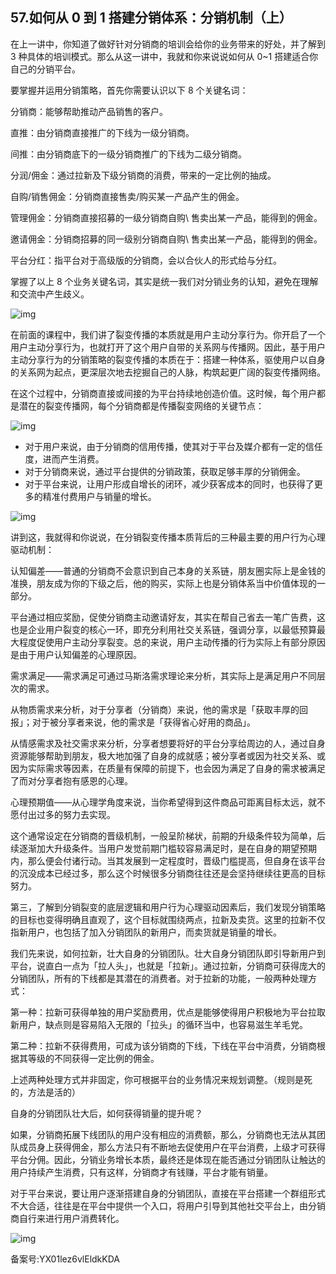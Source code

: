 ## 57.如何从 0 到 1 搭建分销体系：分销机制（上）
在上一讲中，你知道了做好针对分销商的培训会给你的业务带来的好处，并了解到 3 种具体的培训模式。那么从这一讲中，我就和你来说说如何从 0~1 搭建适合你自己的分销平台。


要掌握并运用分销策略，首先你需要认识以下 8 个关键名词：


分销商：能够帮助推动产品销售的客户。


直推：由分销商直接推广的下线为一级分销商。


间推：由分销商底下的一级分销商推广的下线为二级分销商。


分润/佣金：通过拉新及下级分销商的消费，带来的一定比例的抽成。


自购/销售佣金：分销商直接售卖/购买某一产品产生的佣金。


管理佣金：分销商直接招募的一级分销商自购\ 售卖出某一产品，能得到的佣金。


邀请佣金：分销商招募的同一级别分销商自购\ 售卖出某一产品，能得到的佣金。


平台分红：指平台对于高级版的分销商，会以合伙人的形式给与分红。


掌握了以上 8 个业务关键名词，其实是统一我们对分销业务的认知，避免在理解和交流中产生歧义。


![img](https://pic3.zhimg.com/v2-9c3a635d698e0e2da28db7fc098a642e.webp)

在前面的课程中，我们讲了裂变传播的本质就是用户主动分享行为。你开启了一个用户主动分享行为，也就打开了这个用户自带的关系网与传播网。因此，基于用户主动分享行为的分销策略的裂变传播的本质在于：搭建一种体系，驱使用户以自身的关系网为起点，更深层次地去挖掘自己的人脉，构筑起更广阔的裂变传播网络。


在这个过程中，分销商直接或间接的为平台持续地创造价值。这时候，每个用户都是潜在的裂变传播网，每个分销商都是传播裂变网络的关键节点：


![img](https://pic2.zhimg.com/v2-bfed1379b8c6a5ad844c69e0b4bbb2e9.webp)

* 对于用户来说，由于分销商的信用传播，使其对于平台及媒介都有一定的信任度，进而产生消费。
* 对于分销商来说，通过平台提供的分销政策，获取足够丰厚的分销佣金。
* 对于平台来说，让用户形成自增长的闭环，减少获客成本的同时，也获得了更多的精准付费用户与销量的增长。

![img](https://pic3.zhimg.com/v2-5a277d90123f8833bee31e4fb771acd3.webp)

讲到这，我就得和你说说，在分销裂变传播本质背后的三种最主要的用户行为心理驱动机制：


认知偏差——普通的分销商不会意识到自己本身的关系链，朋友圈实际上是金钱的准换，朋友成为你的下级之后，他的购买，实际上也是分销体系当中价值体现的一部分。


平台通过相应奖励，促使分销商主动邀请好友，其实在帮自己省去一笔广告费，这也是企业用户裂变的核心一环，即充分利用社交关系链，强调分享，以最低预算最大程度促使用户主动分享裂变。总的来说，用户主动传播的行为实际上有部分原因是由于用户认知偏差的心理原因。


需求满足——需求满足可通过马斯洛需求理论来分析，其实际上是满足用户不同层次的需求。


从物质需求来分析，对于分享者（分销商）来说，他的需求是「获取丰厚的回报」；对于被分享者来说，他的需求是「获得省心好用的商品」。


从情感需求及社交需求来分析，分享者想要将好的平台分享给周边的人，通过自身资源能够帮助到朋友，极大地加强了自身的成就感；被分享者或因为社交关系、或因为实际需求等因素，在质量有保障的前提下，也会因为满足了自身的需求被满足了而对分享者抱有感恩的心理。


心理预期值——从心理学角度来说，当你希望得到这件商品可距离目标太远，就不愿付出过多的努力去实现。


这个通常设定在分销商的晋级机制，一般呈阶梯状，前期的升级条件较为简单，后续逐渐加大升级条件。当用户发觉前期门槛较容易满足时，是在自身的期望预期内，那么便会付诸行动。当其发展到一定程度时，晋级门槛提高，但自身在该平台的沉没成本已经过多，那么这个时候很多分销商往往还是会坚持继续往更高的目标努力。


第三，了解到分销裂变的底层逻辑和用户行为心理驱动因素后，我们发现分销策略的目标也变得明确且直观了，这个目标就围绕两点，拉新及卖货。这里的拉新不仅指新用户，也包括了加入分销团队的新用户，而卖货就是销量的增长。


我们先来说，如何拉新，壮大自身的分销团队。壮大自身分销团队即引导新用户到平台，说直白一点为「拉人头」，也就是「拉新」。通过拉新，分销商可获得庞大的分销团队，所有的下线都是其潜在的消费者。对于拉新的功能，一般两种处理方式：


第一种：拉新可获得单独的用户奖励费用，优点是能够使得用户积极地为平台拉取新用户，缺点则是容易陷入无限的「拉头」的循环当中，也容易滋生羊毛党。


第二种：拉新不获得费用，可成为该分销商的下线，下线在平台中消费，分销商根据其等级的不同获得一定比例的佣金。


上述两种处理方式并非固定，你可根据平台的业务情况来规划调整。（规则是死的，方法是活的）


自身的分销团队壮大后，如何获得销量的提升呢？


如果，分销商拓展下线团队的用户没有相应的消费额，那么，分销商也无法从其团队成员身上获得佣金，那么方法只有不断地去促使用户在平台消费，上级才可获得平台分佣。因此，分销业务增长本质，最终还是体现在能否通过分销团队让触达的用户持续产生消费，只有这样，分销商才有钱赚，平台才能有销量。


对于平台来说，要让用户逐渐搭建自身的分销团队，直接在平台搭建一个群组形式不大合适，往往是在平台中提供一个入口，将用户引导到其他社交平台上，由分销商自行来进行用户消费转化。


![img](https://pic3.zhimg.com/v2-ed27118ac2ae5abbd64cb1f531b777b8.webp)

  



备案号:YX01lez6vlEldkKDA

